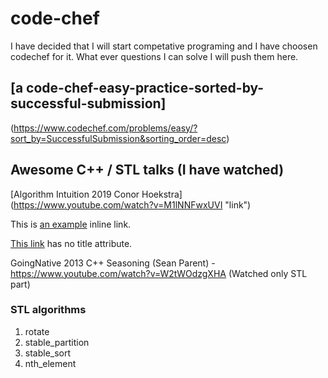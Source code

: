 # code-chef

I have decided that I will start competative programing and I have choosen codechef for it. 
What ever questions I can solve I will push them here.

## [a code-chef-easy-practice-sorted-by-successful-submission]
(https://www.codechef.com/problems/easy/?sort_by=SuccessfulSubmission&sorting_order=desc)


## Awesome C++ / STL talks (I have watched)
[Algorithm Intuition 2019 Conor Hoekstra] (https://www.youtube.com/watch?v=M1lNNFwxUVI "link")

[foo]: http://example.com/  "Optional Title Here"

This is [an example](http://example.com/ "Title") inline link.

[This link](http://example.net/) has no title attribute.

GoingNative 2013 C++ Seasoning (Sean Parent) - https://www.youtube.com/watch?v=W2tWOdzgXHA (Watched only STL part)


### STL algorithms
1. rotate
2. stable_partition
3. stable_sort
4. nth_element
